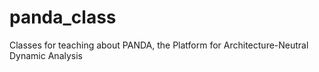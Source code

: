 # panda_class
Classes for teaching about PANDA, the Platform for Architecture-Neutral Dynamic Analysis
